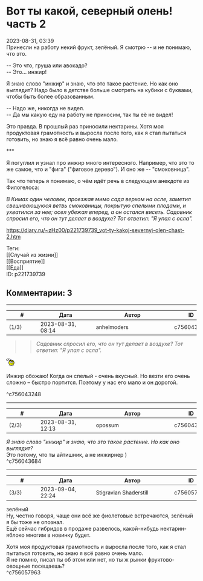Вот ты какой, северный олень! часть 2
=====================================

  
2023-08-31, 03:39  
 Принесли на работу некий фрукт, зелёный. Я смотрю -- и не понимаю, что это.   
   
 -- Это что, груша или авокадо?   
 -- Это... инжир!   
   
 Я знаю слово "инжир" и знаю, что это такое растение. Но как оно выглядит? Надо было в детстве больше смотреть на кубики с буквами, чтобы быть более образованным.   
   
 -- Надо же, никогда не видел.   
 -- Да мы какую еду на работу не приносим, так ты её не видел!   
   
 Это правда. В прошлый раз приносили нектарины. Хотя моя продуктовая грамотность и выросла после того, как я стал пытаться готовить, но знаю я всё равно очень мало.   
   
 \*\*\*   
   
 Я погуглил и узнал про инжир много интересного. Например, что это то же самое, что и "фига" ("фиговое дерево"). И оно же -- "смоковница".   
   
 Так что теперь я понимаю, о чём идёт речь в следующем анекдоте из Филогелоса:   
   
  *В Кимах один человек, проезжая мимо сада верхом на осле, заметил свешивающуюся ветвь смоковницы, покрытую спелыми плодами, и ухватился за нее; осел убежал вперед, а он остался висеть. Садовник спросил его, что он тут делает в воздухе? Тот ответил: "Я упал с осла".*    
  
<https://diary.ru/~zHz00/p221739739_vot-ty-kakoj-severnyj-olen-chast-2.htm>  
  
Теги:  
[[Случай из жизни]]  
[[Восприятие]]  
[[Еда]]  
ID: p221739739  


Комментарии: 3
--------------

  


---



|         #         |              Дата              |                     Автор                     |           ID           |
| --- | --- | --- | --- |
| (1/3) | 2023-08-31, 08:14 | anhelmoders | c756043248 |

  
  >>  *Садовник спросил его, что он тут делает в воздухе? Тот ответил: "Я упал с осла".*  

   
   *![:hmm:](pics/10098045.gif)*  

   
  Инжир обожаю! Когда он спелый - очень вкусный. Но везти его очень сложно – быстро портится. Поэтому у нас его мало и он дорогой. 

   
 ^c756043248

---



|         #         |              Дата              |                     Автор                     |           ID           |
| --- | --- | --- | --- |
| (2/3) | 2023-08-31, 12:13 | opossum | c756043684 |

  
  *Я знаю слово "инжир" и знаю, что это такое растение. Но как оно выглядит?*    
 Это потому, что ты айтишник, а не инжирнер )   
 ^c756043684

---



|         #         |              Дата              |                     Автор                     |           ID           |
| --- | --- | --- | --- |
| (3/3) | 2023-09-04, 22:24 | Stigravian Shaderstill | c756057963 |

  
  зелёный    
 Ну, честно говоря, чаще они всё же фиолетовые встречаются, зелёный я бы тоже не опознал.   
 Ещё сейчас гибридов в продаже развелось, какой-нибудь нектарин-яблоко многим в новинку будет.   
   
  Хотя моя продуктовая грамотность и выросла после того, как я стал пытаться готовить, но знаю я всё равно очень мало.    
 Я не помню, писал ты об этом или нет, но ты ж рынки фруктово-овощные посещаешь?   
 ^c756057963